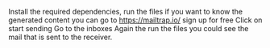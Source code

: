 Install the required dependencies, run the files
if you want to know the generated content you can  go to https://mailtrap.io/
sign up for free
Click on start sending
Go to the inboxes
Again the run the files
you could see the mail that is sent to the receiver.
